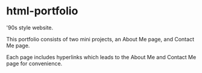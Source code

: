 # html-portfolio
'90s style website.

This portfolio consists of two mini projects, an About Me page, and Contact Me page. 

Each page includes hyperlinks which leads to the About Me and Contact Me page for convenience.
